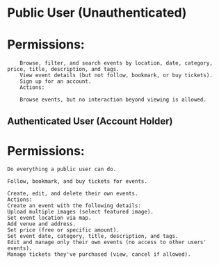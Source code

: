 # Public User (Unauthenticated)
#       Permissions:
        Browse, filter, and search events by location, date, category, price, title, description, and tags.
        View event details (but not follow, bookmark, or buy tickets).
        Sign up for an account.
        Actions:

        Browse events, but no interaction beyond viewing is allowed.


## Authenticated User (Account Holder)
 #   Permissions:
    Do everything a public user can do.
    
    Follow, bookmark, and buy tickets for events.

    Create, edit, and delete their own events.
    Actions:
    Create an event with the following details:
    Upload multiple images (select featured image).
    Set event location via map.
    Add venue and address.
    Set price (free or specific amount).
    Set event date, category, title, description, and tags.
    Edit and manage only their own events (no access to other users' events).
    Manage tickets they've purchased (view, cancel if allowed).
